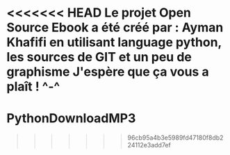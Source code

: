<<<<<<< HEAD
Le projet Open Source Ebook a été créé par : Ayman Khafifi
en utilisant language python, les sources de GIT et un peu de graphisme
J'espère que ça vous a plaît ! ^-^
=======
# PythonDownloadMP3
>>>>>>> 96cb95a4b3e5989fd47180f8db224112e3add7ef

